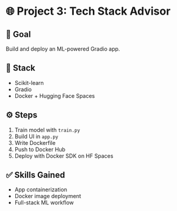 
# 🌐 Project 3: Tech Stack Advisor

## 🎯 Goal
Build and deploy an ML-powered Gradio app.

## 🧰 Stack
- Scikit-learn
- Gradio
- Docker + Hugging Face Spaces

## ⚙️ Steps
1. Train model with `train.py`
2. Build UI in `app.py`
3. Write Dockerfile
4. Push to Docker Hub
5. Deploy with Docker SDK on HF Spaces

## ✅ Skills Gained
- App containerization
- Docker image deployment
- Full-stack ML workflow

